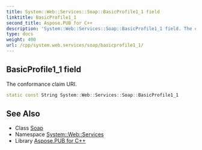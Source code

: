 ```yaml
---
title: System::Web::Services::Soap::BasicProfile1_1 field
linktitle: BasicProfile1_1
second_title: Aspose.PUB for C++
description: 'System::Web::Services::Soap::BasicProfile1_1 field. The conformance claim URI in C++.'
type: docs
weight: 400
url: /cpp/system.web.services/soap/basicprofile1_1/
---
```

## BasicProfile1_1 field


The conformance claim URI.

```cpp
static const String System::Web::Services::Soap::BasicProfile1_1
```

## See Also

* Class [Soap](../)
* Namespace [System::Web::Services](../../)
* Library [Aspose.PUB for C++](../../../)
